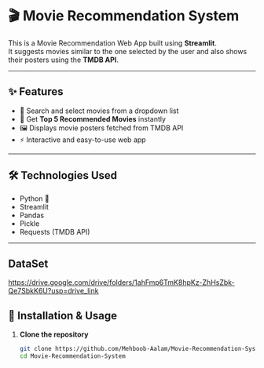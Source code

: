 # 🎬 Movie Recommendation System

This is a Movie Recommendation Web App built using **Streamlit**.  
It suggests movies similar to the one selected by the user and also shows their posters using the **TMDB API**.

---

## ✨ Features
- 🔎 Search and select movies from a dropdown list  
- 🎥 Get **Top 5 Recommended Movies** instantly  
- 🖼️ Displays movie posters fetched from TMDB API  
- ⚡ Interactive and easy-to-use web app  

---

## 🛠️ Technologies Used
- Python 🐍  
- Streamlit  
- Pandas  
- Pickle  
- Requests (TMDB API)  

---

## DataSet
https://drive.google.com/drive/folders/1ahFmp6TmK8hpKz-ZhHsZbk-Qe7SbkK6U?usp=drive_link

## 🚀 Installation & Usage

1. **Clone the repository**
   ```bash
   git clone https://github.com/Mehboob-Aalam/Movie-Recommendation-System.git
   cd Movie-Recommendation-System
